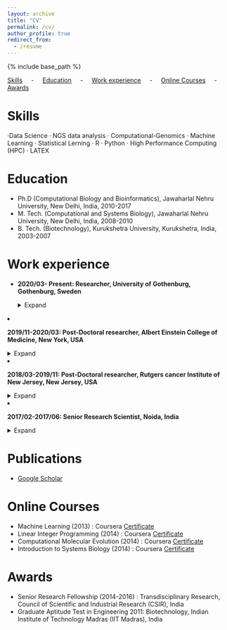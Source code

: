 ```yaml
---
layout: archive
title: "CV"
permalink: /cv/
author_profile: true
redirect_from:
  - /resume
---
```


{% include base_path %}

[Skills](#sk) &nbsp; &nbsp; - &nbsp; &nbsp; [Education](#ed) &nbsp; &nbsp; - &nbsp; &nbsp; [Work experience](#wrkexp) &nbsp; &nbsp; - &nbsp; &nbsp; [Online Courses](#onlinecources) &nbsp; &nbsp; - &nbsp; &nbsp; [Awards](#aw) &nbsp; &nbsp;


<h2 id="sk">
</h2>

Skills
======
 ·Data Science · NGS data analysis · Computational-Genomics · Machine Learning · Statistical Lerning · R · Python · High Performance Computing (HPC) · LATEX 
 
<h2 id="ed">
</h2>

Education
======
* Ph.D (Computational Biology and Bioinformatics), Jawaharlal Nehru University, New Delhi, India, 2010-2017
* M. Tech. (Computational and Systems Biology), Jawaharlal Nehru University,  New Delhi, India, 2008-2010
* B. Tech. (Biotechnology), Kurukshetra University, Kurukshetra, India, 2003-2007
 
<h2 id="wrkexp">
</h2>

Work experience
======
* **2020/03- Present: Researcher, University of Gothenburg, Gothenburg, Sweden**

	<details>
  		<summary>Expand</summary>
	
  * **Responsibilities:** Planning and completion of research projects, followed by publishing or reporting new findings to the scientific community.
  * **Project 1:** Diverse range mutation and epi-genomics data of the cancer cells involved in cancer progression. So, the focus of my work is on data normalization techniques to Integrate multimodal data and to develop of artificial intelligence (AI) based clinical decision-making system that can be used for precise treatment of melanoma patients. 
  * **Project 2:** This is a collaborative project where I used barseq (barcode high throughput sequencing) data of yeast deletion strains to discover the genes responsible for delay in cell division in mitochondria-depleted cells.
  * **Skills:** Data Science · NGS data analysis · Genomics · R · High Performance Computing (HPC)
	
	</details>
	
* **2019/11-2020/03: Post-Doctoral researcher, Albert Einstein College of Medicine, New York, USA**

	<details>
  		<summary>Expand</summary>
	
  * **Responsibilities:** Planning and completion of research projects, followed by publishing or reporting new findings to scientific community.
  * **Project 1:** New DNA sequencing technologies, such as single-cell RNA-seq, produces very high-dimensional (~30,000 x 1,000,000) datasets, visualizing this data is challenging but useful to understand many biological processes. So, I have developed an interactive tool named “Stereo3D” that reduces the dimension of data to 3D and produces interactive stereo images for better visualization. ([Publication](https://academic.oup.com/bioinformatics/article/36/14/4189/5838181), [Stereo3D](https://github.com/bioinfoDZ/Stereo3D))
  * **Project 2:**  Developed a software tool named "HSMotifDiscover" and Its app, to discover patterns in specific type of biological sequences. This tool uses specialized version of the Gibbs-sampling optimization algorithm to detect the conserved patterns in the sequences. A detailed description of the work can be found in the publication section below.([Publication](https://academic.oup.com/bioinformatics/article/38/16/4036/6623407?searchresult=1), [HSMotifDiscover](https://github.com/bioinfoDZ/HSMotifDiscover), [HSMotifDiscoverApp](https://hsmotifdiscover.shinyapps.io/HSMotifDiscover_ShinyApp/))
  * **Skills:** Statistical Learning · Software dovelopemnt · Gibbs-Sampling optimisation · Rotational Matrices · R

	</details>
  
* **2018/03-2019/11: Post-Doctoral researcher, Rutgers cancer Institute of New Jersey, New Jersey, USA**

	<details>
  		<summary>Expand</summary>
	
  * **Responsibilities:** Planning and completion of research projects, followed by publishing or reporting new findings to scientific community.
  * **Research project:** Used Statistical learning techniques such as Non-Negative matrix factorization technique and Hidden Markov model (HMM), to find unique mutational patterns associated with the defective replication process in the cancer genome. This information is useful in detecting cancers related to defective replication processes for the precise treatment of cancer patients. An R-package named MutSigTools was also developed to find mutational patterns related to other mutational sources. ([Publication](https://www.nature.com/articles/s42003-020-01119-5), [MutSigTools](https://github.com/sjdlabgroup/MutSigTools))
  * **Skills:** Dimensionality reduction · Statistical Learning · Non-Negative Matrix Factorisation (NMF) · Hidden Markov Models(HMM) · Python · Genomics · R · High Performance Computing (HPC)
  
	</details>

* **2017/02-2017/06: Senior Research Scientist, Noida, India**

	<details>
  		<summary>Expand</summary>
	
  * **Responsibilities:** Guided a team of data scientists in implementing Machine learning algorithms and troubleshooted the dataset-specific problems.
  * **Project 1:** Contributed to the development of logistic regression based Credit risk model for credit risk agency
  * **Project 2:** Contributed to the development of an Intelligent system for customer sentiment analysis based on reviews using deep learning techniques. (Detailed Project description is given at the [link](https://valiancesolutions.com/whitepapers/sentiment-analysis/) )
  * **Project 3:** Feasibility study of deep learning-based optical character recognition technique to read hand-filled forms.
  * **Skills:** Deep Learning · Machine Learning · Python · R

	</details>

Publications
======
* [Google Scholar](https://scholar.google.co.in/citations?user=2482OI4AAAAJ&hl=en&authuser=1)

<h2 id="onlinecources">
</h2>

Online Courses
======
 * Machine Learning (2013) : Coursera [Certificate](/files/Coursera_introduction_to_machine_learning.pdf)
 * Linear Integer Programming (2014) : Coursera [Certificate](/files/Coursera_linear_integer_programming_2014.pdf)
 * Computational Molecular Evolution (2014) : Coursera [Certificate](/files/Coursera_computational_molecular_evolution_2014.pdf)
 * Introduction to Systems Biology (2014) : Coursera [Certificate](/files/Coursera_Introuction_to_systems_Biology_2014.pdf)

<h2 id="aw">
</h2>

Awards
======
 * Senior Research Fellowship (2014-2016) : Transdisciplinary Research, Council of Scientific and Industrial Research (CSIR), India
 * Graduate Aptitude Test in Engineering 2011: Biotechnology, Indian Institute of Technology Madras (IIT Madras), India


